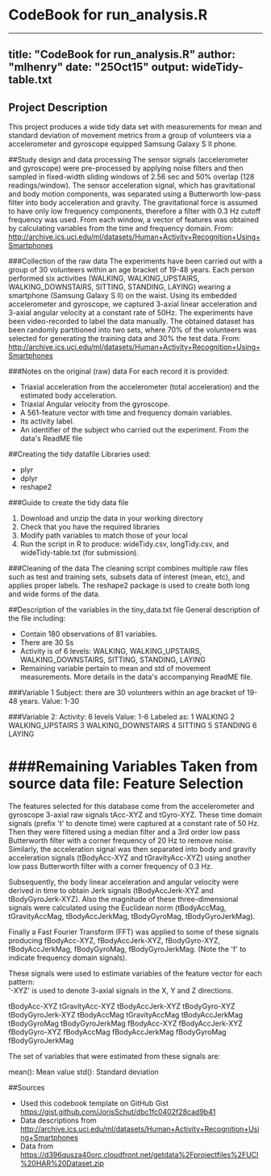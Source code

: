# CodeBook for run_analysis.R



---
title: "CodeBook for run_analysis.R"
author: "mlhenry"
date: "25Oct15"
output: wideTidy-table.txt
---

## Project Description
This project produces a wide tidy data set with measurements for mean and standard deviation of movement metrics from a group of volunteers via a accelerometer and gyroscope equipped Samsung Galaxy S II phone.

##Study design and data processing
The sensor signals (accelerometer and gyroscope) were pre-processed by applying noise filters and then sampled in fixed-width sliding windows of 2.56 sec and 50% overlap (128 readings/window). The sensor acceleration signal, which has gravitational and body motion components, was separated using a Butterworth low-pass filter into body acceleration and gravity. The gravitational force is assumed to have only low frequency components, therefore a filter with 0.3 Hz cutoff frequency was used. From each window, a vector of features was obtained by calculating variables from the time and frequency domain. From: http://archive.ics.uci.edu/ml/datasets/Human+Activity+Recognition+Using+Smartphones

###Collection of the raw data
The experiments have been carried out with a group of 30 volunteers within an age bracket of 19-48 years. Each person performed six activities (WALKING, WALKING_UPSTAIRS, WALKING_DOWNSTAIRS, SITTING, STANDING, LAYING) wearing a smartphone (Samsung Galaxy S II) on the waist. Using its embedded accelerometer and gyroscope, we captured 3-axial linear acceleration and 3-axial angular velocity at a constant rate of 50Hz. The experiments have been video-recorded to label the data manually. The obtained dataset has been randomly partitioned into two sets, where 70% of the volunteers was selected for generating the training data and 30% the test data. From: http://archive.ics.uci.edu/ml/datasets/Human+Activity+Recognition+Using+Smartphones

###Notes on the original (raw) data 
For each record it is provided:
- Triaxial acceleration from the accelerometer (total acceleration) and the estimated body acceleration.
- Triaxial Angular velocity from the gyroscope. 
- A 561-feature vector with time and frequency domain variables. 
- Its activity label. 
- An identifier of the subject who carried out the experiment.
From the data's ReadME file

##Creating the tidy datafile
Libraries used:
- plyr
- dplyr
- reshape2

###Guide to create the tidy data file
1. Download and unzip the data in your working directory
2. Check that you have the required libraries 
3. Modify path variables to match those of your local
4. Run the script in R to produce: wideTidy.csv, longTidy.csv, and wideTidy-table.txt (for submission).

###Cleaning of the data
The cleaning script combines multiple raw files such as test and training sets, subsets data of interest (mean, etc), and applies proper labels. The reshape2 package is used to create both long and wide forms of the data.

##Description of the variables in the tiny_data.txt file
General description of the file including:
 - Contain 180 observations of 81 variables.
 - There are 30 Ss
 - Activity is of 6 levels: WALKING, WALKING_UPSTAIRS, WALKING_DOWNSTAIRS, SITTING, STANDING, LAYING
 - Remaining variable pertain to mean and std of movement measurements. More details in the data's accompanying ReadME file.

###Variable 1
Subject: there are 30 volunteers within an age bracket of 19-48 years.
Value: 1-30

###Variable 2:
Activity: 6 levels
Value: 1-6
Labeled as:
1 WALKING
2 WALKING_UPSTAIRS
3 WALKING_DOWNSTAIRS
4 SITTING
5 STANDING
6 LAYING

###Remaining Variables
Taken from source data file:
Feature Selection 
=================

The features selected for this database come from the accelerometer and gyroscope 3-axial raw signals tAcc-XYZ and tGyro-XYZ. These time domain signals (prefix 't' to denote time) were captured at a constant rate of 50 Hz. Then they were filtered using a median filter and a 3rd order low pass Butterworth filter with a corner frequency of 20 Hz to remove noise. Similarly, the acceleration signal was then separated into body and gravity acceleration signals (tBodyAcc-XYZ and tGravityAcc-XYZ) using another low pass Butterworth filter with a corner frequency of 0.3 Hz. 

Subsequently, the body linear acceleration and angular velocity were derived in time to obtain Jerk signals (tBodyAccJerk-XYZ and tBodyGyroJerk-XYZ). Also the magnitude of these three-dimensional signals were calculated using the Euclidean norm (tBodyAccMag, tGravityAccMag, tBodyAccJerkMag, tBodyGyroMag, tBodyGyroJerkMag). 

Finally a Fast Fourier Transform (FFT) was applied to some of these signals producing fBodyAcc-XYZ, fBodyAccJerk-XYZ, fBodyGyro-XYZ, fBodyAccJerkMag, fBodyGyroMag, fBodyGyroJerkMag. (Note the 'f' to indicate frequency domain signals). 

These signals were used to estimate variables of the feature vector for each pattern:  
'-XYZ' is used to denote 3-axial signals in the X, Y and Z directions.

tBodyAcc-XYZ
tGravityAcc-XYZ
tBodyAccJerk-XYZ
tBodyGyro-XYZ
tBodyGyroJerk-XYZ
tBodyAccMag
tGravityAccMag
tBodyAccJerkMag
tBodyGyroMag
tBodyGyroJerkMag
fBodyAcc-XYZ
fBodyAccJerk-XYZ
fBodyGyro-XYZ
fBodyAccMag
fBodyAccJerkMag
fBodyGyroMag
fBodyGyroJerkMag

The set of variables that were estimated from these signals are: 

mean(): Mean value
std(): Standard deviation

##Sources
- Used this codebook template on GitHub Gist https://gist.github.com/JorisSchut/dbc1fc0402f28cad9b41
- Data descriptions from http://archive.ics.uci.edu/ml/datasets/Human+Activity+Recognition+Using+Smartphones 
- Data from https://d396qusza40orc.cloudfront.net/getdata%2Fprojectfiles%2FUCI%20HAR%20Dataset.zip 

